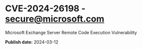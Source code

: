 # CVE-2024-26198 - secure@microsoft.com

Microsoft Exchange Server Remote Code Execution Vulnerability

**Publish date:** 2024-03-12
